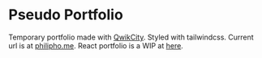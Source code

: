 # Pseudo Portfolio
Temporary portfolio made with [QwikCity](https://qwik.builder.io/qwikcity/overview/). Styled with tailwindcss. Current url is at [philipho.me](https://philipho.me/).
React portfolio is a WIP at [here](https://github.com/Pho86/pho_portfolio).
